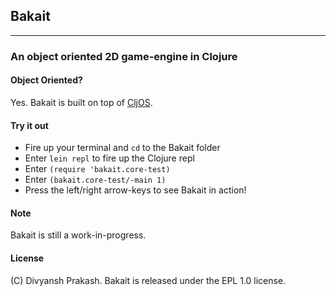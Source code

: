 ## Bakait
------------------------
### An object oriented 2D game-engine in Clojure

#### Object Oriented?
Yes. Bakait is built on top of [CljOS](http://github.com/divs1210/cljos).

#### Try it out
* Fire up your terminal and `cd` to the Bakait folder
* Enter `lein repl` to fire up the Clojure repl
* Enter `(require 'bakait.core-test)`
* Enter `(bakait.core-test/-main 1)`
* Press the left/right arrow-keys to see Bakait in action!

#### Note
Bakait is still a work-in-progress.

#### License
(C) Divyansh Prakash. Bakait is released under the EPL 1.0 license.
